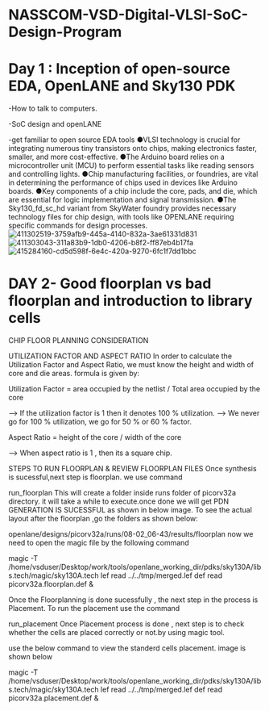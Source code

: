 # NASSCOM-VSD-Digital-VLSI-SoC-Design-Program
# Day 1 : Inception of open-source EDA, OpenLANE and Sky130 PDK
-How to talk to computers.

-SoC design and openLANE

-get familiar to open source EDA tools 
●VLSI technology is crucial for integrating numerous tiny transistors onto chips, making electronics faster, smaller, and more cost-effective.
●The Arduino board relies on a microcontroller unit (MCU) to perform essential tasks like reading sensors and controlling lights.
●Chip manufacturing facilities, or foundries, are vital in determining the performance of chips used in devices like Arduino boards.
●Key components of a chip include the core, pads, and die, which are essential for logic implementation and signal transmission.
●The Sky130_fd_sc_hd variant from SkyWater foundry provides necessary technology files for chip design, with tools like OPENLANE requiring specific commands for design processes.
![411302519-3759afb9-445a-4140-832a-3ae61331d831](https://github.com/user-attachments/assets/08370fd4-78a3-4213-9b5e-46ec560fafd7)
![411303043-311a83b9-1db0-4206-b8f2-ff87eb4b17fa](https://github.com/user-attachments/assets/5a019dbf-5e0d-4372-b726-45c6ec3e4072)
![415284160-cd5d598f-6e4c-420a-9270-6fc1f7dd1bbc](https://github.com/user-attachments/assets/050df1ed-a8d2-438e-b891-9ec87e12a31c)

# DAY 2- Good floorplan vs bad floorplan and introduction to library cells
CHIP FLOOR PLANNING CONSIDERATION

UTILIZATION FACTOR AND ASPECT RATIO
In order to calculate the Utilization Factor and Aspect Ratio, we must know the height and width of core and die areas. formula is given by:

Utilization Factor = area occupied by the netlist / Total area occupied by the core

--> If the utilization factor is 1 then it denotes 100 % utilization. --> We never go for 100 % utilization, we go for 50 % or 60 % factor.

Aspect Ratio = height of the core / width of the core

--> When aspect ratio is 1 , then its a square chip.

STEPS TO RUN FLOORPLAN & REVIEW FLOORPLAN FILES
Once synthesis is sucessful,next step is floorplan. we use command

run_floorplan
This will create a folder inside runs folder of picorv32a directory. it will take a while to execute.once done we will get PDN GENERATION IS SUCESSFUL as shown in below image. To see the actual layout after the floorplan ,go the folders as shown below:

openlane/designs/picorv32a/runs/08-02_06-43/results/floorplan
now we need to open the magic file by the following command

magic -T /home/vsduser/Desktop/work/tools/openlane_working_dir/pdks/sky130A/libs.tech/magic/sky130A.tech lef read ../../tmp/merged.lef def read picorv32a.floorplan.def &




Once the Floorplanning is done sucessfully , the next step in the process is Placement. To run the placement use the command

run_placement
Once Placement process is done , next step is to check whether the cells are placed correctly or not.by using magic tool.

use the below command to view the standerd cells placement. image is shown below

magic -T /home/vsduser/Desktop/work/tools/openlane_working_dir/pdks/sky130A/libs.tech/magic/sky130A.tech lef read ../../tmp/merged.lef def read picorv32a.placement.def &
